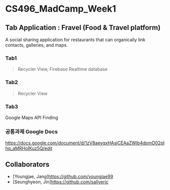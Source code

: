 # CS496_MadCamp_Week1

## Tab Application : Fravel (Food & Travel platform)

A social sharing application for restaurants that can organically link contacts, galleries, and maps.


### Tab1

> Recycler View, Firebase Realtime database

### Tab2

> Recycler View

### Tab3

Google Maps API
Finding



### 공통과제 Google Docs
https://docs.google.com/document/d/1zV8aeyqxHAsjCEAaZWlb4dpmD02plhq_aMRHoIKuz5Q/edit


## Collaborators
* [Youngjae, Jang]https://github.com/youngjae99
* [Seunghyeon, Jin]https://github.com/sallyeric
